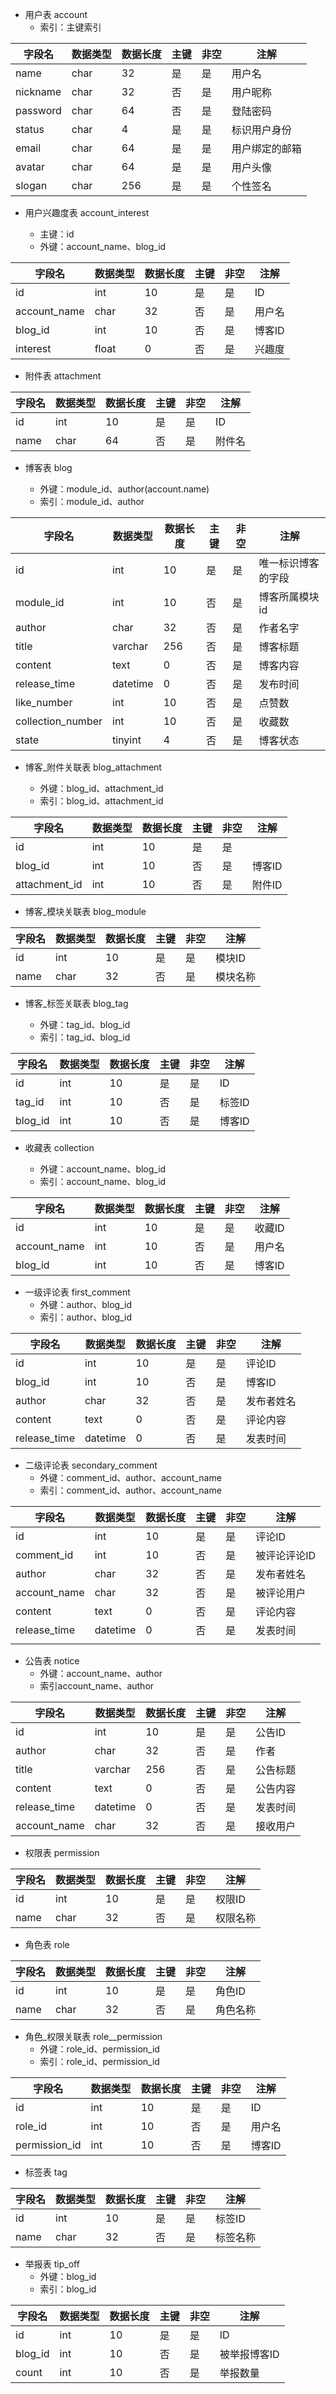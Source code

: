 - 用户表 account
  - 索引：主键索引

|字段名|数据类型|数据长度|主键|非空|注解|
|--|--|--|--|--|--|
|name|char|32|是|是|用户名|
|nickname|char|32|否|是|用户昵称|
|password|char|64|否|是|登陆密码|
|status|char|4|是|是|标识用户身份|
|email|char|64|是|是|用户绑定的邮箱|
|avatar|char|64|是|是|用户头像|
|slogan|char|256|是|是|个性签名|


- 用户兴趣度表 account_interest

  - 主键：id
  - 外键：account_name、blog_id

|字段名|数据类型|数据长度|主键|非空|注解|
|--|--|--|--|--|--|
|id|int|10|是|是|ID|
|account_name|char|32|否|是|用户名|
|blog_id|int|10|否|是|博客ID|
|interest|float|0|否|是|兴趣度|


-  附件表 attachment

|字段名|数据类型|数据长度|主键|非空|注解|
|--|--|--|--|--|--|
|id|int|10|是|是|ID|
|name|char|64|否|是|附件名|


-  博客表 blog

   -  外键：module_id、author(account.name)
   -  索引：module_id、author

|字段名|数据类型|数据长度|主键|非空|注解|
|--|--|--|--|--|--|
|id|int|10|是|是|唯一标识博客的字段|
|module_id|int|10|否|是|博客所属模块id|
|author|char|32|否|是|作者名字|
|title|varchar|256|否|是|博客标题|
|content|text|0|否|是|博客内容|
|release_time|datetime|0|否|是|发布时间|
|like_number|int|10|否|是|点赞数|
|collection_number|int|10|否|是|收藏数|
|state|tinyint|4|否|是|博客状态|


-  博客_附件关联表  blog_attachment

   -   外键：blog_id、attachment_id
   -  索引：blog_id、attachment_id

|字段名|数据类型|数据长度|主键|非空|注解|
|--|--|--|--|--|--|
|id|int|10|是|是||
|blog_id|int|10|否|是|博客ID|
|attachment_id|int|10|否|是|附件ID|


- 博客_模块关联表  blog_module

|字段名|数据类型|数据长度|主键|非空|注解|
|--|--|--|--|--|--|
|id|int|10|是|是|模块ID|
|name|char|32|否|是|模块名称|


- 博客_标签关联表 blog_tag

  - 外键：tag_id、blog_id
  - 索引：tag_id、blog_id

|字段名|数据类型|数据长度|主键|非空|注解|
|--|--|--|--|--|--|
|id|int|10|是|是|ID|
|tag_id|int|10|否|是|标签ID|
|blog_id|int|10|否|是|博客ID|




- 收藏表 collection

  - 外键：account_name、blog_id
  - 索引：account_name、blog_id

|字段名|数据类型|数据长度|主键|非空|注解|
|--|--|--|--|--|--|
|id|int|10|是|是|收藏ID|
|account_name|int|10|否|是|用户名|
|blog_id|int|10|否|是|博客ID|



- 一级评论表  first_comment
  - 外键：author、blog_id
  - 索引：author、blog_id

| 字段名       | 数据类型 | 数据长度 | 主键 | 非空 | 注解       |
| ------------ | -------- | -------- | ---- | ---- | ---------- |
| id           | int      | 10       | 是   | 是   | 评论ID     |
| blog_id      | int      | 10       | 否   | 是   | 博客ID     |
| author       | char     | 32       | 否   | 是   | 发布者姓名 |
| content      | text     | 0        | 否   | 是   | 评论内容   |
| release_time | datetime | 0        | 否   | 是   | 发表时间   |



- 二级评论表  secondary_comment
  - 外键：comment_id、author、account_name
  - 索引：comment_id、author、account_name

| 字段名       | 数据类型 | 数据长度 | 主键 | 非空 | 注解         |
| ------------ | -------- | -------- | ---- | ---- | ------------ |
| id           | int      | 10       | 是   | 是   | 评论ID       |
| comment_id   | int      | 10       | 否   | 是   | 被评论评论ID |
| author       | char     | 32       | 否   | 是   | 发布者姓名   |
| account_name | char     | 32       | 否   | 是   | 被评论用户   |
| content      | text     | 0        | 否   | 是   | 评论内容     |
| release_time | datetime | 0        | 否   | 是   | 发表时间     |
|              |          |          |      |      |              |



- 公告表 notice
  - 外键：account_name、author
  - 索引account_name、author

| 字段名       | 数据类型 | 数据长度 | 主键 | 非空 | 注解     |
| ------------ | -------- | -------- | ---- | ---- | -------- |
| id           | int      | 10       | 是   | 是   | 公告ID   |
| author       | char     | 32       | 否   | 是   | 作者     |
| title        | varchar  | 256      | 否   | 是   | 公告标题 |
| content      | text     | 0        | 否   | 是   | 公告内容 |
| release_time | datetime | 0        | 否   | 是   | 发表时间 |
| account_name | char     | 32       | 否   | 是   | 接收用户 |



- 权限表 permission

| 字段名 | 数据类型 | 数据长度 | 主键 | 非空 | 注解     |
| ------ | -------- | -------- | ---- | ---- | -------- |
| id     | int      | 10       | 是   | 是   | 权限ID   |
| name   | char     | 32       | 否   | 是   | 权限名称 |



- 角色表 role

| 字段名 | 数据类型 | 数据长度 | 主键 | 非空 | 注解     |
| ------ | -------- | -------- | ---- | ---- | -------- |
| id     | int      | 10       | 是   | 是   | 角色ID   |
| name   | char     | 32       | 否   | 是   | 角色名称 |



- 角色_权限关联表    role__permission
  - 外键：role_id、permission_id
  - 索引：role_id、permission_id

| 字段名        | 数据类型 | 数据长度 | 主键 | 非空 | 注解   |
| ------------- | -------- | -------- | ---- | ---- | ------ |
| id            | int      | 10       | 是   | 是   | ID     |
| role_id       | int      | 10       | 否   | 是   | 用户名 |
| permission_id | int      | 10       | 否   | 是   | 博客ID |



- 标签表 tag

| 字段名 | 数据类型 | 数据长度 | 主键 | 非空 | 注解     |
| ------ | -------- | -------- | ---- | ---- | -------- |
| id     | int      | 10       | 是   | 是   | 标签ID   |
| name   | char     | 32       | 否   | 是   | 标签名称 |



- 举报表 tip_off
  - 外键：blog_id
  - 索引：blog_id

| 字段名  | 数据类型 | 数据长度 | 主键 | 非空 | 注解         |
| ------- | -------- | -------- | ---- | ---- | ------------ |
| id      | int      | 10       | 是   | 是   | ID           |
| blog_id | int      | 10       | 否   | 是   | 被举报博客ID |
| count   | int      | 10       | 否   | 是   | 举报数量     |

